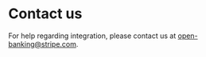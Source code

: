 # Contact us

For help regarding integration, please contact us at [open-banking@stripe.com](mailto:open-banking@stripe.com).
